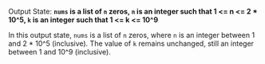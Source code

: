 Output State: **`nums` is a list of `n` zeros, `n` is an integer such that 1 <= n <= 2 * 10^5, `k` is an integer such that 1 <= k <= 10^9**

In this output state, `nums` is a list of `n` zeros, where `n` is an integer between 1 and 2 * 10^5 (inclusive). The value of `k` remains unchanged, still an integer between 1 and 10^9 (inclusive).
